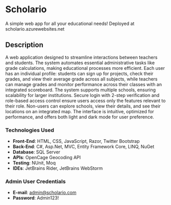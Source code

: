 # Scholario

A simple web app for all your educational needs! Deployed at scholario.azurewebsites.net

## Description

A web application designed to streamline interactions between teachers and students. The system automates essential administrative tasks like grade calculations, making educational processes more efficient. Each user has an individual profile: students can sign up for projects, check their grades, and view their average grade across all subjects, while teachers can manage grades and monitor performance across their classes with an integrated scoreboard. The system supports multiple schools, ensuring scalability for larger institutions. Secure login with 2-step verification and role-based access control ensure users access only the features relevant to their role. Non-users can explore schools, view their details, and see their locations on an integrated map. The interface is intuitive, optimized for performance, and offers both light and dark mode for user preference.

### Technologies Used

* **Front-End**: HTML, CSS, JavaScript, Razor, Twitter Bootstrap
* **Back-End**: C#, Asp.Net, MVC, Entity Framework Core, LINQ, NuGet
* **Database**: SQL Server
* **APIs**: OpenCage Geocoding API
* **Testing**: NUnit, Moq
* **IDEs**: JetBrains Rider, JetBrains WebStorm

### Admin User Credentials

* **E-mail**: admin@scholario.com
* **Password**: Admin123!
